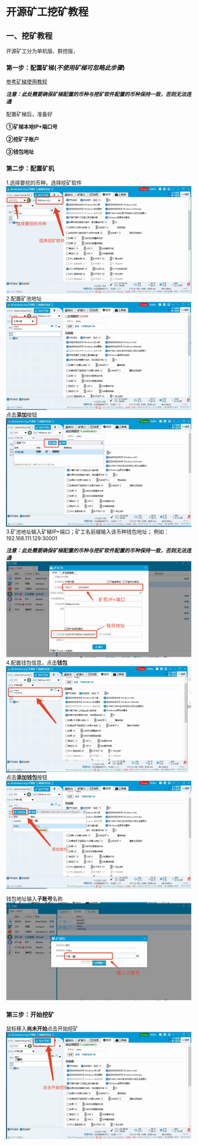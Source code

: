 # 开源矿工挖矿教程

## 一、挖矿教程
开源矿工分为单机版、群控版，
### 第一步：配置矿梯(***不使用矿梯可忽略此步骤***)
[参考矿梯使用教程](../ladder.md)

***注意：此处需要确保矿梯配置的币种与挖矿软件配置的币种保持一致，否则无法连通***

配置矿梯后，准备好 

**①矿梯本地IP+端口号**

**②挖矿子账户**

**③钱包地址**

### 第二步：配置矿机
1.选择要挖的币种，选择挖矿软件
![](<../../.gitbook/assets/kaiyuankuanggong/7.png>)
2.配置矿池地址
![](<../../.gitbook/assets/kaiyuankuanggong/1.png>)
点击**添加**按钮
![](<../../.gitbook/assets/kaiyuankuanggong/8.png>)
3.矿池地址输入矿梯IP+端口；矿工名前缀输入该币种钱包地址；
例如：192.168.111.129:30001

***注意：此处需要确保矿梯配置的币种与挖矿软件配置的币种保持一致，否则无法连通***
![](<../../.gitbook/assets/kaiyuankuanggong/3.png>)
4.配置钱包信息，点击**钱包**
![](<../../.gitbook/assets/kaiyuankuanggong/4.png>)
点击**添加钱包**按钮
![](<../../.gitbook/assets/kaiyuankuanggong/5.png>)

钱包地址输入**子账号**名称
![](<../../.gitbook/assets/kaiyuankuanggong/6.png>)

### 第三步：开始挖矿
鼠标移入**尚未开始**点击开始挖矿
![](<../../.gitbook/assets/kaiyuankuanggong/10.png>)



